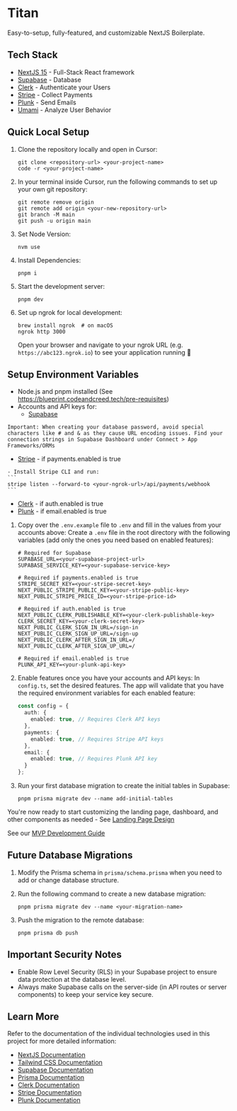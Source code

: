 # Titan

Easy-to-setup, fully-featured, and customizable NextJS Boilerplate.

## Tech Stack

- [NextJS 15](https://nextjs.org/) - Full-Stack React framework
- [Supabase](https://supabase.com/) - Database
- [Clerk](https://clerk.com/) - Authenticate your Users
- [Stripe](https://stripe.com/) - Collect Payments
- [Plunk](https://useplunk.com/) - Send Emails
- [Umami](https://umami.is/) - Analyze User Behavior

## Quick Local Setup

1. Clone the repository locally and open in Cursor:
   ```
   git clone <repository-url> <your-project-name>
   code -r <your-project-name>
   ```

2. In your terminal inside Cursor, run the following commands to set up your own git repository:
   ```
   git remote remove origin
   git remote add origin <your-new-repository-url>
   git branch -M main
   git push -u origin main
   ```

3. Set Node Version:
   ```
   nvm use
   ```

4. Install Dependencies:
   ```
   pnpm i
   ```

5. Start the development server:
   ```
   pnpm dev
   ```

6. Set up ngrok for local development:
   ```
   brew install ngrok  # on macOS
   ngrok http 3000
   ```
   Open your browser and navigate to your ngrok URL (e.g. `https://abc123.ngrok.io`) to see your application running :raised_hands:


## Setup Environment Variables
- Node.js and pnpm installed (See https://blueprint.codeandcreed.tech/pre-requisites)
- Accounts and API keys for:
  - [Supabase](https://supabase.com/)

```
Important: When creating your database password, avoid special characters like # and & as they cause URL encoding issues. Find your connection strings in Supabase Dashboard under Connect > App Frameworks/ORMs
```

  - [Stripe](https://stripe.com/) - if payments.enabled is true

``````
- Install Stripe CLI and run:
```
stripe listen --forward-to <your-ngrok-url>/api/payments/webhook
```
``````

  - [Clerk](https://clerk.com/) - if auth.enabled is true
  - [Plunk](https://useplunk.com/) - if email.enabled is true

1. Copy over the `.env.example` file to `.env` and fill in the values from your accounts above:
   Create a `.env` file in the root directory with the following variables (add only the ones you need based on enabled features):
   ```
   # Required for Supabase
   SUPABASE_URL=<your-supabase-project-url>
   SUPABASE_SERVICE_KEY=<your-supabase-service-key>

   # Required if payments.enabled is true
   STRIPE_SECRET_KEY=<your-stripe-secret-key>
   NEXT_PUBLIC_STRIPE_PUBLIC_KEY=<your-stripe-public-key>
   NEXT_PUBLIC_STRIPE_PRICE_ID=<your-stripe-price-id>

   # Required if auth.enabled is true
   NEXT_PUBLIC_CLERK_PUBLISHABLE_KEY=<your-clerk-publishable-key>
   CLERK_SECRET_KEY=<your-clerk-secret-key>
   NEXT_PUBLIC_CLERK_SIGN_IN_URL=/sign-in
   NEXT_PUBLIC_CLERK_SIGN_UP_URL=/sign-up
   NEXT_PUBLIC_CLERK_AFTER_SIGN_IN_URL=/
   NEXT_PUBLIC_CLERK_AFTER_SIGN_UP_URL=/

   # Required if email.enabled is true
   PLUNK_API_KEY=<your-plunk-api-key>
   ```

2. Enable features once you have your accounts and API keys:
   In `config.ts`, set the desired features. The app will validate that you have the required environment variables for each enabled feature:
   ```typescript
   const config = {
     auth: {
       enabled: true, // Requires Clerk API keys
     },
     payments: {
       enabled: true, // Requires Stripe API keys
     },
     email: {
       enabled: true, // Requires Plunk API key
     }
   };
   ```

3. Run your first database migration to create the initial tables in Supabase:
   ```
   pnpm prisma migrate dev --name add-initial-tables
   ```

You're now ready to start customizing the landing page, dashboard, and other components as needed - See [Landing Page Design](https://blueprint.codeandcreed.tech/product-development/landing-page)

See our [MVP Development Guide](https://blueprint.codeandcreed.tech/company-building/mvp-development)

## Future Database Migrations

1) Modify the Prisma schema in `prisma/schema.prisma` when you need to add or change database structure.

2) Run the following command to create a new database migration:
   ```
   pnpm prisma migrate dev --name <your-migration-name>
   ```

3) Push the migration to the remote database:
   ```
   pnpm prisma db push
   ```

## Important Security Notes

- Enable Row Level Security (RLS) in your Supabase project to ensure data protection at the database level.
- Always make Supabase calls on the server-side (in API routes or server components) to keep your service key secure.

## Learn More

Refer to the documentation of the individual technologies used in this project for more detailed information:
- [NextJS Documentation](https://nextjs.org/docs)
- [Tailwind CSS Documentation](https://tailwindcss.com/docs)
- [Supabase Documentation](https://supabase.io/docs)
- [Prisma Documentation](https://www.prisma.io/docs)
- [Clerk Documentation](https://clerk.dev/docs)
- [Stripe Documentation](https://stripe.com/docs)
- [Plunk Documentation](https://docs.useplunk.com/)
